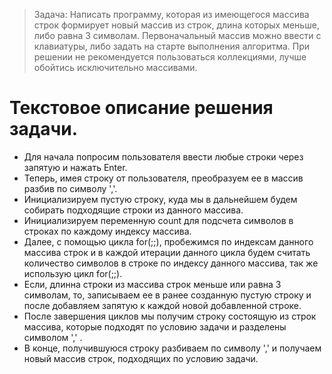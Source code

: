 >Задача: Написать программу, которая из имеющегося массива строк формирует новый массив из строк, длина которых меньше, либо равна 3 символам. Первоначальный массив можно ввести с клавиатуры, либо задать на старте выполнения алгоритма. При решении не рекомендуется пользоваться коллекциями, лучше обойтись исключительно массивами.

# Текстовое описание решения задачи.

* Для начала попросим пользователя ввести любые строки через запятую и нажать Enter.
* Теперь, имея строку от пользователя, преобразуем ее в массив разбив по символу ','.
* Инициализируем пустую строку, куда мы в дальнейшем будем собирать подходящие строки из данного массива.
* Инициализируем переменную count для подсчета символов в строках по каждому индексу массива.
* Далее, с помощью цикла for(;;), пробежимся по индексам данного массива строк и в каждой итерации данного цикла будем считать количество символов в строке по индексу данного массива, так же использую цикл for(;;).
*  Если, длинна строки из массива строк меньше или равна 3 символам, то, записываем ее в ранее созданную пустую строку и после добавляем запятую к каждой новой добавленной строке.
* После завершения циклов мы получим строку состоящую из строк массива, которые подходят по условию задачи и разделены символом ',' .
* В конце, получившуюся строку разбиваем по символу ',' и получаем новый массив строк, подходящих по условию задачи. 